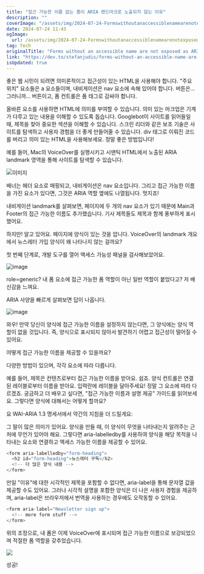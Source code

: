 ```yaml
---
title: "접근 가능한 이름 없는 폼이 ARIA 랜드마크로 노출되지 않는 이유"
description: ""
coverImage: "/assets/img/2024-07-24-FormswithoutanaccessiblenamearenotexposedasARIAlandmarks_0.png"
date: 2024-07-24 11:43
ogImage: 
  url: /assets/img/2024-07-24-FormswithoutanaccessiblenamearenotexposedasARIAlandmarks_0.png
tag: Tech
originalTitle: "Forms without an accessible name are not exposed as ARIA landmarks"
link: "https://dev.to/stefanjudis/forms-without-an-accessible-name-are-not-exposed-as-aria-landmarks-3132"
isUpdated: true
---
```





좋은 웹 시민이 되려면 의미론적이고 접근성이 있는 HTML을 사용해야 합니다. "주요 위치" 요소들은 a 요소들이며, 내비게이션은 nav 요소에 속해 있어야 합니다. 버튼은... 그러니까... 버튼이고, 폼 컨트롤은 폼 태그로 감싸야 합니다.

올바른 요소를 사용하면 HTML에 의미를 부여할 수 있습니다. 의미 있는 마크업은 기계가 다루고 있는 내용을 이해할 수 있도록 돕습니다. Googlebot이 사이트를 읽어들일 때, 제목을 찾아 중요한 섹션을 이해할 수 있습니다. 스크린 리더와 같은 보조 기술은 사이트를 탐색하고 사용자 경험을 더 좋게 만들어줄 수 있습니다. div 태그로 이뤄진 코드를 버리고 의미 있는 HTML을 사용해보세요. 정말 좋은 방법입니다!

예를 들어, Mac의 VoiceOver를 실행시키고 시맨틱 HTML에서 노출된 ARIA landmark 영역을 통해 사이트를 탐색할 수 있습니다.

![이미지](/assets/img/2024-07-24-FormswithoutanaccessiblenamearenotexposedasARIAlandmarks_0.png)

<div class="content-ad"></div>

배너는 헤더 요소로 매핑되고, 내비게이션은 nav 요소입니다. 그리고 접근 가능한 이름을 가진 요소가 있다면, 그것은 ARIA 역할 옆에도 나열됩니다. 멋지죠!

내비게이션 landmark를 살펴보면, 페이지에 두 개의 nav 요소가 있기 때문에 Main과 Footer의 접근 가능한 이름도 추가했습니다. 기사 제목들도 제목과 함께 풍부하게 표시했어요.

하지만! 알고 있어요. 페이지에 양식이 있는 것을 압니다. VoiceOver의 landmark 개요에서 뉴스레터 가입 양식이 왜 나타나지 않는 걸까요?

첫 번째 단계로, 개발 도구를 열어 액세스 가능성 패널을 검사해보았어요.

<div class="content-ad"></div>

![image](/assets/img/2024-07-24-FormswithoutanaccessiblenamearenotexposedasARIAlandmarks_1.png)

role=generic? 내 폼 요소에 접근 가능한 폼 역할이 아닌 일반 역할이 붙었다고? 저 배신감을 느껴요.

ARIA 사양을 빠르게 살펴보면 답이 나옵니다.

![image](/assets/img/2024-07-24-FormswithoutanaccessiblenamearenotexposedasARIAlandmarks_2.png)

<div class="content-ad"></div>

와우! 만약 당신이 양식에 접근 가능한 이름을 설정하지 않는다면, 그 양식에는 양식 역할이 없을 것입니다. 즉, 양식으로 표시되지 않아서 발견하기 어렵고 접근성이 떨어질 수 있어요.

어떻게 접근 가능한 이름을 제공할 수 있을까요?

다양한 방법이 있으며, 각각 요소에 따라 다릅니다.

예를 들어, 제목은 컨텐츠로부터 접근 가능한 이름을 받아요. 쉽죠. 양식 컨트롤은 연결된 레이블로부터 이름을 받아요. 입력란에 레이블을 달아주세요! 정말 그 요소에 따라 다르겠죠. 궁금하고 더 배우고 싶다면, "접근 가능한 이름과 설명 제공" 가이드를 읽어보세요. 그렇다면 양식에 대해서는 어떻게 할까요?

<div class="content-ad"></div>

요 WAI-ARIA 1.3 명세서에서 약간의 지침을 더 드릴게요:

그 말이 많은 의미가 있어요. 양식을 만들 때, 이 양식이 무엇을 나타내는지 알려주는 근처에 무언가 있어야 해요. 그렇다면 aria-labelledby를 사용하여 양식을 해당 목적을 나타내는 요소와 연결하고 액세스 가능한 이름을 제공할 수 있어요.

```js
<form aria-labelledby="form-heading">
  <h2 id="form-heading">뉴스레터 구독</h2>
  <!-- 더 많은 양식 내용 -->
</form>
```

만일 "이유"에 대한 시각적인 제목을 포함할 수 없다면, aria-label을 통해 문자열 값을 제공할 수도 있어요. 그러나 시각적 설명을 포함한 양식은 더 나은 사용자 경험을 제공하며, aria-label은 브라우저에서 번역을 사용하는 경우에도 오작동할 수 있어요.

<div class="content-ad"></div>


```js
<form aria-label="Newsletter sign up">
  <!-- more form stuff -->
</form>
```

위의 조정으로, 내 폼은 이제 VoiceOver에 표시되며 접근 가능한 이름으로 보강되었으며 적절한 폼 역할을 갖추었습니다.

<img src="/assets/img/2024-07-24-FormswithoutanaccessiblenamearenotexposedasARIAlandmarks_3.png" />

성공!
